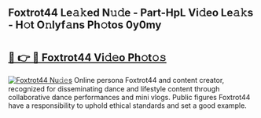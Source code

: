 ## Foxtrot44 Le𝚊𝚔ed N𝚞𝚍e - Part-HpL Vi𝚍eo Le𝚊𝚔s - H𝚘t O𝚗lyf𝚊ns Ph𝚘tos 0y0my

# <h2><a href="http://hf44qdl.feru.top/?c=Foxtrot44">🔗 👉 🔴 Foxtrot44 Vi𝚍𝚎o Ph𝚘t𝚘𝚜</a></h2>

[![Foxtrot44 Nu𝚍𝚎s](https://i.imgur.com/0TWrTi3.gif)](http://hf44qdl.feru.top/?c=Foxtrot44)
Online persona Foxtrot44 and content creator, recognized for disseminating dance and lifestyle content through collaborative dance performances and mini vlogs. Public figures Foxtrot44 have a responsibility to uphold ethical standards and set a good example. 

